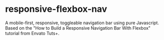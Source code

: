 # responsive-flexbox-nav
A mobile-first, responsive, toggleable navigation bar using pure Javascript. Based on the "How to Build a Responsive Navigation Bar With Flexbox" tutorial from Envato Tuts+.
